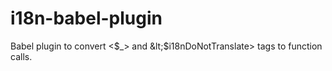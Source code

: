 # i18n-babel-plugin
Babel plugin to convert &lt;$_> and &lt;$i18nDoNotTranslate> tags to function calls.
